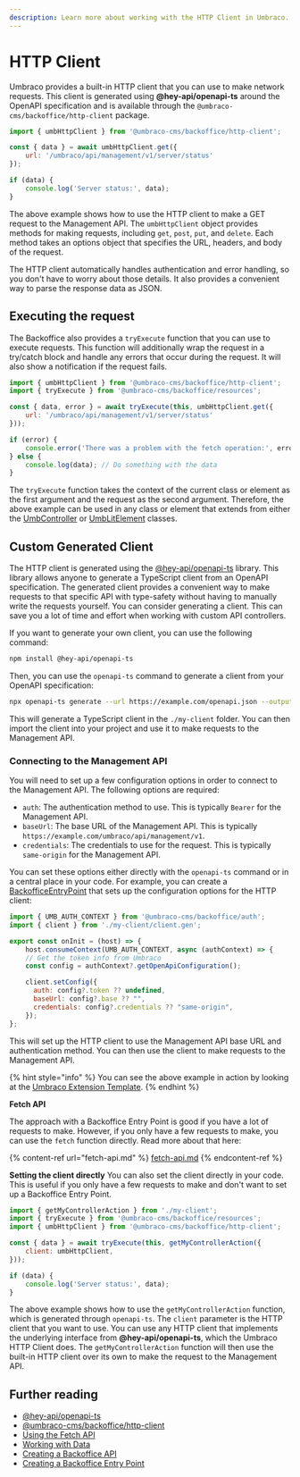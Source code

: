 ```yaml
---
description: Learn more about working with the HTTP Client in Umbraco.
---
```


# HTTP Client

Umbraco provides a built-in HTTP client that you can use to make network requests. This client is generated using **@hey-api/openapi-ts** around the OpenAPI specification and is available through the `@umbraco-cms/backoffice/http-client` package.

```javascript
import { umbHttpClient } from '@umbraco-cms/backoffice/http-client';

const { data } = await umbHttpClient.get({
	url: '/umbraco/api/management/v1/server/status'
});

if (data) {
	console.log('Server status:', data);
}
```

The above example shows how to use the HTTP client to make a GET request to the Management API. The `umbHttpClient` object provides methods for making requests, including `get`, `post`, `put`, and `delete`. Each method takes an options object that specifies the URL, headers, and body of the request.

The HTTP client automatically handles authentication and error handling, so you don't have to worry about those details. It also provides a convenient way to parse the response data as JSON.

## Executing the request

The Backoffice also provides a `tryExecute` function that you can use to execute requests. This function will additionally wrap the request in a try/catch block and handle any errors that occur during the request. It will also show a notification if the request fails.

```javascript
import { umbHttpClient } from '@umbraco-cms/backoffice/http-client';
import { tryExecute } from '@umbraco-cms/backoffice/resources';

const { data, error } = await tryExecute(this, umbHttpClient.get({
    url: '/umbraco/api/management/v1/server/status'
}));

if (error) {
    console.error('There was a problem with the fetch operation:', error);
} else {
    console.log(data); // Do something with the data
}
```

The `tryExecute` function takes the context of the current class or element as the first argument and the request as the second argument. Therefore, the above example can be used in any class or element that extends from either the [UmbController](https://apidocs.umbraco.com/v16/ui-api/interfaces/libs_controller-api.UmbController.html) or [UmbLitElement](https://apidocs.umbraco.com/v16/ui-api/classes/packages_core_lit-element.UmbLitElement.html) classes.

## Custom Generated Client

The HTTP client is generated using the [@hey-api/openapi-ts](https://heyapi.dev/openapi-ts/get-started) library. This library allows anyone to generate a TypeScript client from an OpenAPI specification. The generated client provides a convenient way to make requests to that specific API with type-safety without having to manually write the requests yourself. You can consider generating a client. This can save you a lot of time and effort when working with custom API controllers.

If you want to generate your own client, you can use the following command:

```bash
npm install @hey-api/openapi-ts
```

Then, you can use the `openapi-ts` command to generate a client from your OpenAPI specification:

```bash
npx openapi-ts generate --url https://example.com/openapi.json --output ./my-client
```

This will generate a TypeScript client in the `./my-client` folder. You can then import the client into your project and use it to make requests to the Management API.

### Connecting to the Management API

You will need to set up a few configuration options in order to connect to the Management API. The following options are required:

- `auth`: The authentication method to use. This is typically `Bearer` for the Management API.
- `baseUrl`: The base URL of the Management API. This is typically `https://example.com/umbraco/api/management/v1`.
- `credentials`: The credentials to use for the request. This is typically `same-origin` for the Management API.

You can set these options either directly with the `openapi-ts` command or in a central place in your code. For example, you can create a [BackofficeEntryPoint](../../extending-overview/extension-types/backoffice-entry-point.md) that sets up the configuration options for the HTTP client:

```javascript
import { UMB_AUTH_CONTEXT } from '@umbraco-cms/backoffice/auth';
import { client } from './my-client/client.gen';

export const onInit = (host) => {
    host.consumeContext(UMB_AUTH_CONTEXT, async (authContext) => {
    // Get the token info from Umbraco
    const config = authContext?.getOpenApiConfiguration();

    client.setConfig({
      auth: config?.token ?? undefined,
      baseUrl: config?.base ?? "",
      credentials: config?.credentials ?? "same-origin",
    });
};
```

This will set up the HTTP client to use the Management API base URL and authentication method. You can then use the client to make requests to the Management API.

{% hint style="info" %}
You can see the above example in action by looking at the [Umbraco Extension Template](../../development-flow/umbraco-extension-template.md).
{% endhint %}

**Fetch API**

The approach with a Backoffice Entry Point is good if you have a lot of requests to make. However, if you only have a few requests to make, you can use the `fetch` function directly. Read more about that here:

{% content-ref url="fetch-api.md" %}
[fetch-api.md](fetch-api.md)
{% endcontent-ref %}

**Setting the client directly**
You can also set the client directly in your code. This is useful if you only have a few requests to make and don't want to set up a Backoffice Entry Point.

```javascript
import { getMyControllerAction } from './my-client';
import { tryExecute } from '@umbraco-cms/backoffice/resources';
import { umbHttpClient } from '@umbraco-cms/backoffice/http-client';

const { data } = await tryExecute(this, getMyControllerAction({
    client: umbHttpClient,
}));

if (data) {
    console.log('Server status:', data);
}
```

The above example shows how to use the `getMyControllerAction` function, which is generated through `openapi-ts`. The `client` parameter is the HTTP client that you want to use. You can use any HTTP client that implements the underlying interface from **@hey-api/openapi-ts**, which the Umbraco HTTP Client does. The `getMyControllerAction` function will then use the built-in HTTP client over its own to make the request to the Management API.

## Further reading

- [@hey-api/openapi-ts](https://heyapi.dev/openapi-ts/get-started)
- [@umbraco-cms/backoffice/http-client](https://apidocs.umbraco.com/v16/ui-api/modules/packages_core_http-client.html)
- [Using the Fetch API](fetch-api.md)
- [Working with Data](../working-with-data/README.md)
- [Creating a Backoffice API](../../../tutorials/creating-a-backoffice-api/README.md)
- [Creating a Backoffice Entry Point](../../extending-overview/extension-types/backoffice-entry-point.md)
